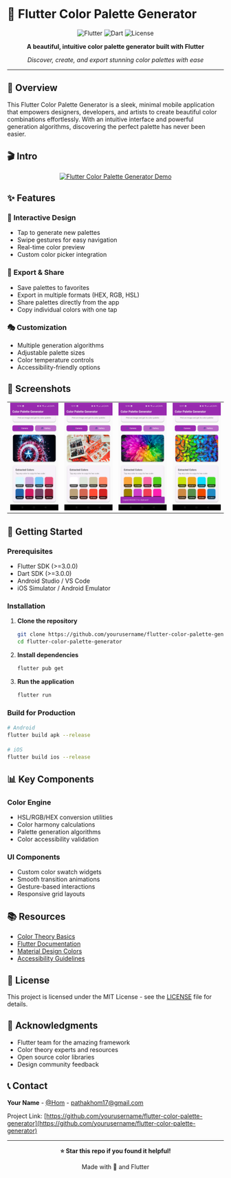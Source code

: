 # 🎨 Flutter Color Palette Generator

<div align="center">
  
  ![Flutter](https://img.shields.io/badge/Flutter-%2302569B.svg?style=for-the-badge&logo=Flutter&logoColor=white)
  ![Dart](https://img.shields.io/badge/dart-%230175C2.svg?style=for-the-badge&logo=dart&logoColor=white)
  ![License](https://img.shields.io/badge/license-MIT-blue.svg?style=for-the-badge)
  
  **A beautiful, intuitive color palette generator built with Flutter**
  
  *Discover, create, and export stunning color palettes with ease*

</div>

---

## 🌈 Overview

This Flutter Color Palette Generator is a sleek, minimal mobile application that empowers designers, developers, and artists to create beautiful color combinations effortlessly. With an intuitive interface and powerful generation algorithms, discovering the perfect palette has never been easier.

## 🎬 Intro

<div align="center">
  
  [![Flutter Color Palette Generator Demo](https://img.youtube.com/vi/YOUR_VIDEO_ID/maxresdefault.jpg)](https://www.youtube.com/watch?v=YOUR_VIDEO_ID)
    
</div>

## ✨ Features

### 🎨 **Interactive Design**
- Tap to generate new palettes
- Swipe gestures for easy navigation
- Real-time color preview
- Custom color picker integration

### 💾 **Export & Share**
- Save palettes to favorites
- Export in multiple formats (HEX, RGB, HSL)
- Share palettes directly from the app
- Copy individual colors with one tap

### 🎭 **Customization**
- Multiple generation algorithms
- Adjustable palette sizes
- Color temperature controls
- Accessibility-friendly options

## 📱 Screenshots
<div align="left">
  <table>
    <tr>
      <td><img src="screenshots/test1.jpg" alt="Test 1" width="250"/></td>
      <td><img src="screenshots/test2.jpg" alt="Test 2" width="250"/></td>
      <td><img src="screenshots/test3.jpg" alt="Test 3" width="250"/></td>
      <td><img src="screenshots/test4.jpg" alt="Test 4" width="250"/></td>

  </table>
</div>

## 🚀 Getting Started

### Prerequisites

- Flutter SDK (>=3.0.0)
- Dart SDK (>=3.0.0)
- Android Studio / VS Code
- iOS Simulator / Android Emulator

### Installation

1. **Clone the repository**
   ```bash
   git clone https://github.com/yourusername/flutter-color-palette-generator.git
   cd flutter-color-palette-generator
   ```

2. **Install dependencies**
   ```bash
   flutter pub get
   ```

3. **Run the application**
   ```bash
   flutter run
   ```

### Build for Production

```bash
# Android
flutter build apk --release

# iOS
flutter build ios --release
```

## 📊 Key Components

### Color Engine
- HSL/RGB/HEX conversion utilities
- Color harmony calculations
- Palette generation algorithms
- Color accessibility validation

### UI Components
- Custom color swatch widgets
- Smooth transition animations
- Gesture-based interactions
- Responsive grid layouts

## 📚 Resources

- [Color Theory Basics](https://www.colormatters.com/color-and-design/basic-color-theory)
- [Flutter Documentation](https://docs.flutter.dev/)
- [Material Design Colors](https://material.io/design/color/)
- [Accessibility Guidelines](https://www.w3.org/WAI/WCAG21/quickref/)

## 📝 License

This project is licensed under the MIT License - see the [LICENSE](LICENSE) file for details.

## 🙏 Acknowledgments

- Flutter team for the amazing framework
- Color theory experts and resources
- Open source color libraries
- Design community feedback

## 📞 Contact

**Your Name** - [@Hom](https://x.com/KishanP07684084) - pathakhom17@gmail.com

Project Link: [https://github.com/yourusername/flutter-color-palette-generator](https://github.com/yourusername/flutter-color-palette-generator)

---

<div align="center">
  
  **⭐ Star this repo if you found it helpful!**
  
  Made with 💖 and Flutter
  
</div>
